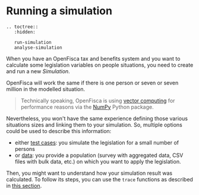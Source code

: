 # Running a simulation

```eval_rst
.. toctree::
   :hidden:

   run-simulation
   analyse-simulation
```

When you have an OpenFisca tax and benefits system and you want to calculate some legislation variables on people situations, you need to create and run a new *Simulation*.

OpenFisca will work the same if there is one person or seven or seven million in the modelled situation. 

> Technically speaking, OpenFisca is using [vector computing](../coding-the-legislation/25_vectorial_computing.md) for performance reasons via the [NumPy](http://www.numpy.org/) Python package.

Nevertheless, you won't have the same experience defining those various situations sizes and linking them to your simulation. So, multiple options could be used to describe this information:

- either [test cases](./run-simulation.md#test-cases): you simulate the legislation for a small number of persons
- or [data](./run-simulation.md#data): you provide a population (survey with aggregated data, CSV files with bulk data, etc.) on which you want to apply the legislation.

Then, you might want to understand how your simulation result was calculated. To follow its steps, you can use the `trace` functions as described in [this section](simulate/analyse-simulation.md).
